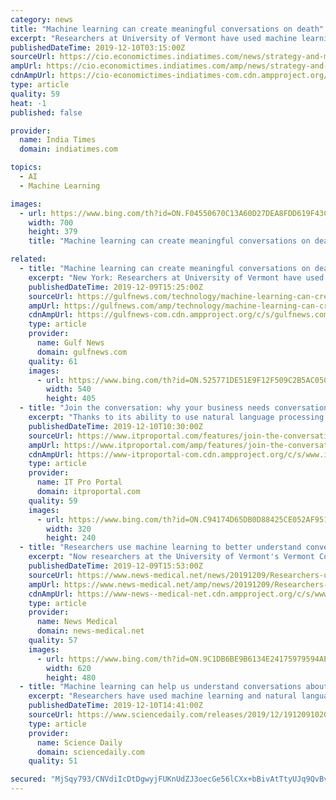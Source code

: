 ```yaml
---
category: news
title: "Machine learning can create meaningful conversations on death"
excerpt: "Researchers at University of Vermont have used machine learning and natural language processing (NLP) to better understand conversations about death, which could eventually help doctors improve ..."
publishedDateTime: 2019-12-10T03:15:00Z
sourceUrl: https://cio.economictimes.indiatimes.com/news/strategy-and-management/machine-learning-can-create-meaningful-conversations-on-death/72450217
ampUrl: https://cio.economictimes.indiatimes.com/amp/news/strategy-and-management/machine-learning-can-create-meaningful-conversations-on-death/72450217
cdnAmpUrl: https://cio-economictimes-indiatimes-com.cdn.ampproject.org/c/s/cio.economictimes.indiatimes.com/amp/news/strategy-and-management/machine-learning-can-create-meaningful-conversations-on-death/72450217
type: article
quality: 59
heat: -1
published: false

provider:
  name: India Times
  domain: indiatimes.com

topics:
  - AI
  - Machine Learning

images:
  - url: https://www.bing.com/th?id=ON.F04550670C13A60D27DEA8FDD619F43C
    width: 700
    height: 379
    title: "Machine learning can create meaningful conversations on death"

related:
  - title: "Machine learning can create meaningful conversations on death"
    excerpt: "New York: Researchers at University of Vermont have used machine learning and natural language processing (NLP) to better understand conversations about death, which could eventually help doctors improve their end-of-life communication. Some of the most important, and difficult, conversations in healthcare are the ones that happen amid serious ..."
    publishedDateTime: 2019-12-09T15:25:00Z
    sourceUrl: https://gulfnews.com/technology/machine-learning-can-create-meaningful-conversations-on-death-1.1575905867109
    ampUrl: https://gulfnews.com/amp/technology/machine-learning-can-create-meaningful-conversations-on-death-1.1575905867109
    cdnAmpUrl: https://gulfnews-com.cdn.ampproject.org/c/s/gulfnews.com/amp/technology/machine-learning-can-create-meaningful-conversations-on-death-1.1575905867109
    type: article
    provider:
      name: Gulf News
      domain: gulfnews.com
    quality: 61
    images:
      - url: https://www.bing.com/th?id=ON.525771DE51E9F12F509C2B5AC050F38E
        width: 540
        height: 405
  - title: "Join the conversation: why your business needs conversational AI"
    excerpt: "Thanks to its ability to use natural language processing (NLP) to map spoken or written words to intent, conversational AI is no longer just a gimmick. Instead, conversational AI is making an impact across nearly every sector — in our homes, cars, call centres, banks, online shops, and hospitals—and the use cases are growing. Combining ..."
    publishedDateTime: 2019-12-10T10:30:00Z
    sourceUrl: https://www.itproportal.com/features/join-the-conversation-why-your-business-needs-conversational-ai/
    ampUrl: https://www.itproportal.com/amp/features/join-the-conversation-why-your-business-needs-conversational-ai/
    cdnAmpUrl: https://www-itproportal-com.cdn.ampproject.org/c/s/www.itproportal.com/amp/features/join-the-conversation-why-your-business-needs-conversational-ai/
    type: article
    provider:
      name: IT Pro Portal
      domain: itproportal.com
    quality: 59
    images:
      - url: https://www.bing.com/th?id=ON.C94174D65DB0D88425CE052AF951FC7E
        width: 320
        height: 240
  - title: "Researchers use machine learning to better understand conversations about death"
    excerpt: "Now researchers at the University of Vermont's Vermont Conversation Lab have used machine learning and natural language processing to better understand what those conversations look like, which could eventually help healthcare providers improve their end-of-life communication. We want to understand this complex thing called a conversation."
    publishedDateTime: 2019-12-09T15:53:00Z
    sourceUrl: https://www.news-medical.net/news/20191209/Researchers-use-machine-learning-to-better-understand-Conversations-about-death.aspx
    ampUrl: https://www.news-medical.net/amp/news/20191209/Researchers-use-machine-learning-to-better-understand-Conversations-about-death.aspx
    cdnAmpUrl: https://www-news--medical-net.cdn.ampproject.org/c/s/www.news-medical.net/amp/news/20191209/Researchers-use-machine-learning-to-better-understand-Conversations-about-death.aspx
    type: article
    provider:
      name: News Medical
      domain: news-medical.net
    quality: 57
    images:
      - url: https://www.bing.com/th?id=ON.9C1DB6BE9B6134E24175979594AEFCE5
        width: 620
        height: 480
  - title: "Machine learning can help us understand conversations about death"
    excerpt: "Researchers have used machine learning and natural language processing to better understand what end-of-life conversations look like. Borrowing techniques used to study fiction, where machine learning algorithms analyze manuscripts to identify story types, the researchers identified several common elements in these conversations. That knowledge ..."
    publishedDateTime: 2019-12-10T14:41:00Z
    sourceUrl: https://www.sciencedaily.com/releases/2019/12/191209102028.htm
    type: article
    provider:
      name: Science Daily
      domain: sciencedaily.com
    quality: 51

secured: "MjSqy793/CNVdiIcDtDgwyjFUKnUdZJ3oecGe56lCXx+bBivAtTtyUJq9QvBvmVpPaJDrEobc/BCSlEAW9f35Q0oD2Thl2cSZ2UPGkkBMqn99GpWFG7JiVdR7C8MjC520hrFFdzsgmYzGaDceeg59L54jE2g+U04pH/k05I/tfkuXKAKi5Nch1OHnKDQnCqckfbtabOcmIpN5GgJRLUxGXOL0GtnvxitDYfY2ixlup0ctGFBcgBv2oAopQiygv+hAVv9iGKP4tTyzqDEMJykKA==;thWjpUqPmLeVRxVI9JMMqg=="
---
```


